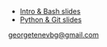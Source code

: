 * [Intro & Bash slides](https://docs.google.com/presentation/d/1_wDGUId3_UVWeXJ6N8GAcs2A5pNv5HCFuQSpF8LWY7M/edit?usp=sharing)
* [Python & Git slides](https://docs.google.com/presentation/d/1QcuBS_V10b9LklPNPf1K-8wIPZpKpSL5HohSA-r4RLs/edit?usp=sharing)



georgetenevbg@gmail.com
